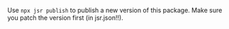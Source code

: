 Use `npx jsr publish` to publish a new version of this package.
Make sure you patch the version first (in jsr.json!!).
